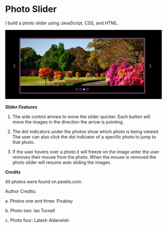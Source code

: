 # Photo Slider

I build a photo slider using JavaScript, CSS, and HTML. 

![](images/finished.png)

***Slider Features***

1. The side control arrows to move the slider quicker. Each button will move the images in the direction the arrow is pointing.

2. The dot indicators under the photos show which photo is being viewed. The user can also click the dot indicator of a specific photo to jump to that photo.

3. If the user hovers over a photo it will freeze on the image unter the user removes their mouse from the photo. When the mouse is removed the photo slider will resume auto sliding the images.

***Credits***

All photos were found on pexels.com.

  Author Credits:
  
  a. Photos one and three: Pixabay

  b. Photo two: Ian Turnell

  c. Photo four: Lalesh Aldarwish

